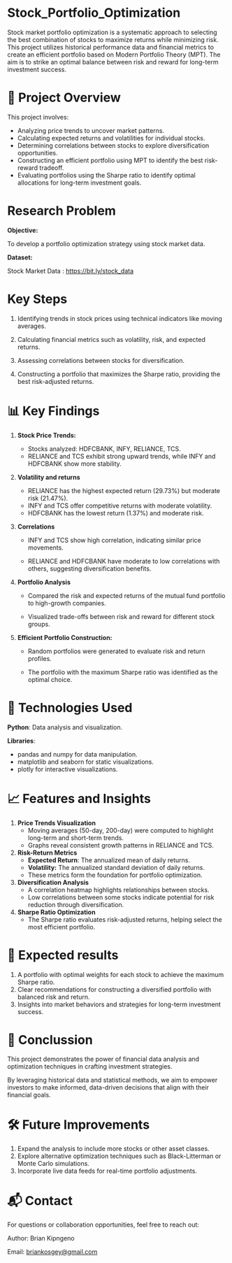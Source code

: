 # Stock_Portfolio_Optimization

Stock market portfolio optimization is a systematic approach to selecting the best combination of stocks to maximize returns while minimizing risk. This project utilizes historical performance data and financial metrics to create an efficient portfolio based on Modern Portfolio Theory (MPT). The aim is to strike an optimal balance between risk and reward for long-term investment success.

# 📁 Project Overview

This project involves:

   - Analyzing price trends to uncover market patterns.
   - Calculating expected returns and volatilities for individual stocks.
   - Determining correlations between stocks to explore diversification opportunities.
   - Constructing an efficient portfolio using MPT to identify the best risk-reward tradeoff.
   - Evaluating portfolios using the Sharpe ratio to identify optimal allocations for long-term investment goals.
# Research Problem

**Objective:**

To develop a portfolio optimization strategy using stock market data.

**Dataset:**

Stock Market Data :  https://bit.ly/stock_data

# Key Steps

1. Identifying trends in stock prices using technical indicators like moving averages.
   
2. Calculating financial metrics such as volatility, risk, and expected returns.
 
3. Assessing correlations between stocks for diversification.
   
4. Constructing a portfolio that maximizes the Sharpe ratio, providing the best risk-adjusted returns.


# 📊 Key Findings

1. **Stock Price Trends:**

    - Stocks analyzed: HDFCBANK, INFY, RELIANCE, TCS.
    - RELIANCE and TCS exhibit strong upward trends, while INFY and HDFCBANK show more stability.
      
2. **Volatility and returns**
   
    - RELIANCE has the highest expected return (29.73%) but moderate risk (21.47%).
    - INFY and TCS offer competitive returns with moderate volatility.
    - HDFCBANK has the lowest return (1.37%) and moderate risk.

3. **Correlations**
   
    - INFY and TCS show high correlation, indicating similar price movements.

    - RELIANCE and HDFCBANK have moderate to low correlations with others, suggesting diversification benefits.

4. **Portfolio Analysis**
   
    - Compared the risk and expected returns of the mutual fund portfolio to high-growth companies.

    - Visualized trade-offs between risk and reward for different stock groups.

5. **Efficient Portfolio Construction:**

    - Random portfolios were generated to evaluate risk and return profiles.

    - The portfolio with the maximum Sharpe ratio was identified as the optimal choice.

# 🔧 Technologies Used

**Python**: Data analysis and visualization.

**Libraries**:

- pandas and numpy for data manipulation.
- matplotlib and seaborn for static visualizations.
- plotly for interactive visualizations.

# 📈 Features and Insights
1. **Price Trends Visualization**
   - Moving averages (50-day, 200-day) were computed to highlight long-term and short-term trends.
   - Graphs reveal consistent growth patterns in RELIANCE and TCS.
2. **Risk-Return Metrics**
   - **Expected Return**: The annualized mean of daily returns.
   - **Volatility:** The annualized standard deviation of daily returns.
   - These metrics form the foundation for portfolio optimization.
3. **Diversification Analysis**
   - A correlation heatmap highlights relationships between stocks.
   - Low correlations between some stocks indicate potential for risk reduction through diversification.
4. **Sharpe Ratio Optimization**
   - The Sharpe ratio evaluates risk-adjusted returns, helping select the most efficient portfolio.


# 🚀 Expected results

1. A portfolio with optimal weights for each stock to achieve the maximum Sharpe ratio.
2. Clear recommendations for constructing a diversified portfolio with balanced risk and return.
3. Insights into market behaviors and strategies for long-term investment success.

# 📂 Conclussion
This project demonstrates the power of financial data analysis and optimization techniques in crafting investment strategies. 

By leveraging historical data and statistical methods, we aim to empower investors to make informed, data-driven decisions that align with their financial goals.

# 🛠️ Future Improvements

1. Expand the analysis to include more stocks or other asset classes.
2. Explore alternative optimization techniques such as Black-Litterman or Monte Carlo simulations.
3. Incorporate live data feeds for real-time portfolio adjustments.

# 📬 Contact
For questions or collaboration opportunities, feel free to reach out:

Author: Brian Kipngeno

Email: briankosgey@gmail.com
